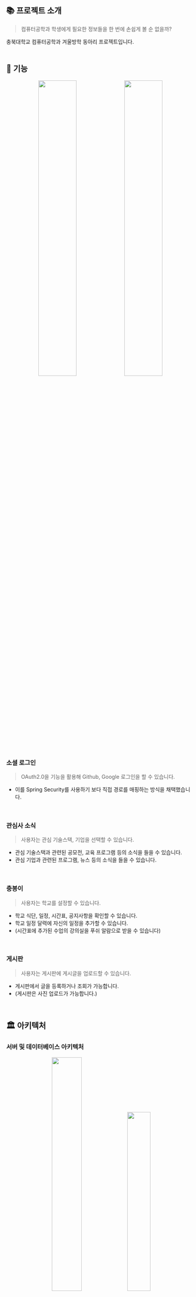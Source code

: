 ## 📚 프로젝트 소개
> 컴퓨터공학과 학생에게 필요한 정보들을 한 번에 손쉽게 볼 순 없을까?

충북대학교 컴퓨터공학과 겨울방학 동아리 프로젝트입니다.<br/>
<br/>


## 🔖 기능

<p align="center"> 
  <img width="45%" alt="" src="">
  <img width="45%" alt="" src="">
</p>

<br>

### 소셜 로그인
> OAuth2.0을 기능을 활용해 Github, Google 로그인을 할 수 있습니다.
- 이를 Spring Security를 사용하기 보다 직접 경로를 매핑하는 방식을 채택했습니다.

<br>

### 관심사 소식
> 사용자는 관심 기술스택, 기업을 선택할 수 있습니다.
- 관심 기술스택과 관련된 공모전, 교육 프로그램 등의 소식을 들을 수 있습니다.
- 관심 기업과 관련된 프로그램, 뉴스 등의 소식을 들을 수 있습니다.

<br>

### 충붕이
> 사용자는 학교를 설정할 수 있습니다.
- 학교 식단, 일정, 시간표, 공지사항을 확인할 수 있습니다.
- 학교 일정 달력에 자신의 일정을 추가할 수 있습니다.
- (시간표에 추가된 수업의 강의실을 푸쉬 알람으로 받을 수 있습니다)


<br>

### 게시판
> 사용자는 게시판에 게시글을 업로드할 수 있습니다.
- 게시판에서 글을 등록하거나 조회가 가능합니다.
- (게시판은 사진 업로드가 가능합니다.)

<br>

## 🏛️ 아키텍처

### 서버 및 데이터베이스 아키텍처
<p align="center">
  <img width="40%" alt="" src="">
  <img width="35%" alt="" src="">
</p>

<br>

### 기술 스택
**Language** | Java 17

**Framework** | Spring Boot 3.4.1, Spring Data JPA

**Database** | MySQL

**Build Tool** | Gradle 8.9

**Deploy** | Docker, Docker Compose

**API** | 

<br><br>

## 🤔 기술적 고민

### 기술적 고민 1

**문제 상황**

**해결 방안**


### 기술적 고민 2

**문제 상황**

**해결 방안**
